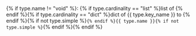 {% if type.name != "void" %}: {% if type.cardinality == "list" %}list of {% endif %}{% if type.cardinality == "dict" %}dict of {{ type.key_name }} to {% endif %}{% if not type.simple %}`{% endif %}{{ type.name }}{% if not type.simple %}`{% endif %}{% endif %}

